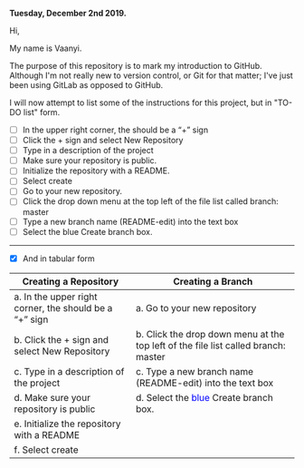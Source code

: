 **Tuesday, December 2nd 2019.**

Hi,

My name is Vaanyi.

The purpose of this repository is to mark my introduction to GitHub. Although I'm not really new to version control, or Git for that matter; I've just been using GitLab as opposed to GitHub. 

I will now attempt to list some of the instructions for this project, but in "TO-DO list" form. 

- [ ] In the upper right corner, the should be a “+” sign 
- [ ] Click the + sign and select New Repository
- [ ] Type in a description of the project
- [ ] Make sure your repository is public.
- [ ] Initialize the repository with a README. 
- [ ] Select create
- [ ] Go to your new repository. 
- [ ] Click the drop down menu at the top left of the file list called branch: master
- [ ] Type a new branch name (README-edit) into the text box
- [ ] Select the blue Create branch box.

-----------------------------------------------------------------------------------------------------------------------------

- [x] And in tabular form


 Creating  a Repository | Creating  a Branch
----------------------- | -----------------------
a. In the upper right corner, the should be a “+” sign | a. Go to your new repository
b. Click the + sign and select New Repository | b. Click the drop down menu at the top left of the file list called branch: master
c. Type in a description of the project | c. Type a new branch name (README-edit) into the text box
d. Make sure your repository is public | d. Select the <span style="color:blue">blue</span> Create branch box.
e. Initialize the repository with a README |
f. Select create | 
